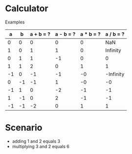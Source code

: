 # Calculator

Examples

|  a |  b | a + b = ? | a - b = ? | a * b = ? | a / b = ? |
|----|----|-----------|-----------|-----------|-----------|
|  0 |  0 |  0        |  0        |  0        | NaN       |
|  1 |  0 |  1        |  1        |  0        | Infinity  |
|  0 |  1 |  1        | -1        |  0        |  0        |
|  1 |  1 |  2        |  0        |  1        |  1        |
| -1 |  0 | -1        | -1        | -0        | -Infinity |
|  0 | -1 | -1        |  1        | -0        | -0        |
| -1 |  1 |  0        | -2        | -1        | -1        |
|  1 | -1 |  0        |  2        | -1        | -1        |
| -1 | -1 | -2        |  0        |  1        |  1        |

# Scenario

- adding 1 and 2 equals 3
- multiplying 3 and 2 equals 6
